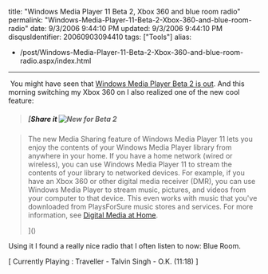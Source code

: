 title: "Windows Media Player 11 Beta 2, Xbox 360 and blue room radio"
permalink: "Windows-Media-Player-11-Beta-2-Xbox-360-and-blue-room-radio"
date: 9/3/2006 9:44:10 PM
updated: 9/3/2006 9:44:10 PM
disqusIdentifier: 20060903094410
tags: ["Tools"]
alias:
 - /post/Windows-Media-Player-11-Beta-2-Xbox-360-and-blue-room-radio.aspx/index.html
---
 You might have seen that [Windows Media Player Beta 2 is out](http://www.microsoft.com/windows/windowsmedia/player/11/default.aspx). And this morning switching my Xbox 360 on I also realized one of the new cool feature: 

> ##### [<a>Share it</a> ![New for Beta 2](http://www.microsoft.com/windows/windowsmedia/images/mp11/nib2_bug.gif)
<!-- more -->
> 
> The new Media Sharing feature of Windows Media Player 11 lets you enjoy the contents of your Windows Media Player library from anywhere in your home. If you have a home network (wired or wireless), you can use Windows Media Player 11 to stream the contents of your library to networked devices. For example, if you have an Xbox 360 or other digital media receiver (DMR), you can use Windows Media Player to stream music, pictures, and videos from your computer to that device. This even works with music that you've downloaded from PlaysForSure music stores and services. For more information, see <a href="http://www.microsoft.com/windows/windowsmedia/devices/athome/default.aspx">Digital Media at Home</a>.
> 
> ]()

Using it I found a really nice radio that I often listen to now: Blue Room.

[ Currently Playing : Traveller - Talvin Singh - O.K. (11:18) ]
